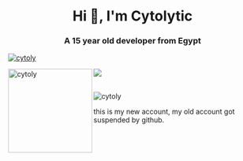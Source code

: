 <h1 align="center">Hi 👋, I'm Cytolytic</h1>
<h3 align="center">A 15 year old developer from Egypt</h3>

<p align="left"> <a href="https://github.com/ryo-ma/github-profile-trophy"><img src="https://github-profile-trophy.vercel.app/?username=cytoly&theme=onedark&margin-w=15&margin-h=15&column=7" alt="cytoly" /></a> </p>

<div>
<img height="170" align="left" src="https://github-readme-stats.vercel.app/api?username=cytoly&count_private=true&include_all_commits=true&theme=midnight-purple" alt="cytoly" />
<img src="https://github-readme-stats.vercel.app/api/top-langs/?username=cytoly&layout=compact&theme=midnight-purple&langs_count=15" />
</div>

<br/>

<p align="left"> <img src="https://komarev.com/ghpvc/?username=cytoly&label=Profile%20views&color=0e75b6&style=flat" alt="cytoly" /> </p>
</p> 


this is my new account, my old account got suspended by github.
